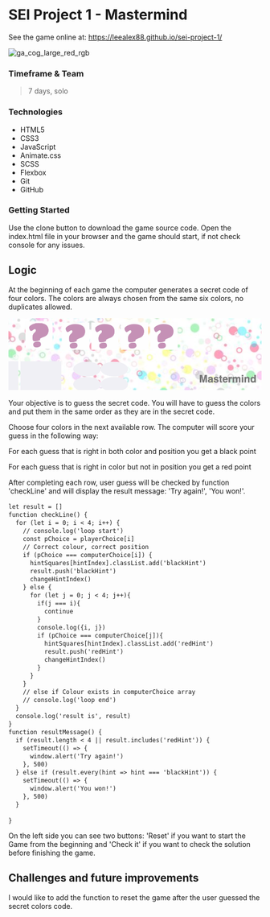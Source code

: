 
# SEI Project 1 - Mastermind
See the game online at: https://leealex88.github.io/sei-project-1/

![ga_cog_large_red_rgb](https://cloud.githubusercontent.com/assets/40461/8183776/469f976e-1432-11e5-8199-6ac91363302b.png)


### Timeframe & Team
> 7 days, solo

### Technologies
 - HTML5
 - CSS3
 - JavaScript
 - Animate.css
 - SCSS
 - Flexbox
 - Git
 - GitHub

### Getting Started

Use the clone button to download the game source code. Open the index.html file in your browser and the game should start, if not check console for any issues.

## Logic

 At the beginning of each game the computer generates a secret code of four colors. The colors are always chosen from the same six colors, no duplicates allowed.

<img src="style/4colors.png" width="900">

 Your objective is to guess the secret code. You will have to guess the colors and put them in the same order as they are in the secret code.

 Choose four colors in the next available row. The computer will score your guess in the following way:

 For each guess that is right in both color and position you get a black point

 For each guess that is right in color but not in position you get a red point

After completing each row, user guess will be checked by function 'checkLine'
and will display the result message: 'Try again!', 'You won!'.

```
let result = []
function checkLine() {
  for (let i = 0; i < 4; i++) {
    // console.log('loop start')
    const pChoice = playerChoice[i]
    // Correct colour, correct position
    if (pChoice === computerChoice[i]) {
      hintSquares[hintIndex].classList.add('blackHint')
      result.push('blackHint')
      changeHintIndex()
    } else {
      for (let j = 0; j < 4; j++){
        if(j === i){
          continue
        }
        console.log({i, j})
        if (pChoice === computerChoice[j]){
          hintSquares[hintIndex].classList.add('redHint')
          result.push('redHint')
          changeHintIndex()
        }
      }
    }
    // else if Colour exists in computerChoice array
    // console.log('loop end')
  }
  console.log('result is', result)
}
function resultMessage() {
  if (result.length < 4 || result.includes('redHint')) {
    setTimeout(() => {
      window.alert('Try again!')
    }, 500)
  } else if (result.every(hint => hint === 'blackHint')) {
    setTimeout(() => {
      window.alert('You won!')
    }, 500)
  }

}
```

On the left side you can see two buttons: 'Reset' if you want to start the Game from the beginning and 'Check it' if you want to check the solution before finishing the game.

## Challenges and future improvements

I would like to add the function to reset the game after the user guessed the secret colors code.
